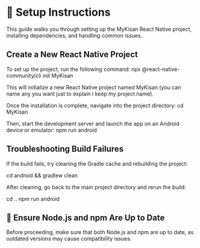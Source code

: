 # 🚀 Setup Instructions
This guide walks you through setting up the MyKisan React Native project, installing dependencies, and handling common issues.

## Create a New React Native Project
To set up the project, run the following command:
npx @react-native-community/cli init MyKisan


This will initialize a new React Native project named MyKisan (you can name any you want just to explain i keep my project name).

Once the installation is complete, navigate into the project directory:
cd MyKisan

Then, start the development server and launch the app on an Android device or emulator:
npm run android

## Troubleshooting Build Failures
If the build fails, try cleaning the Gradle cache and rebuilding the project:

cd android && gradlew clean

After cleaning, go back to the main project directory and rerun the build:

cd ..
npm run android

## 🔹 Ensure Node.js and npm Are Up to Date
Before proceeding, make sure that both Node.js and npm are up to date, as outdated versions may cause compatibility issues.